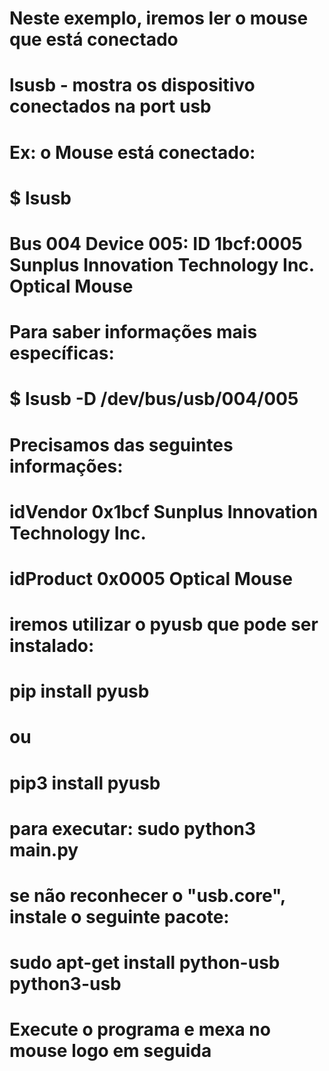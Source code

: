 # Neste exemplo, iremos ler o mouse que está conectado
# lsusb - mostra os dispositivo conectados na port usb
# Ex: o Mouse está conectado:
# $ lsusb
# Bus 004 Device 005: ID 1bcf:0005 Sunplus Innovation Technology Inc. Optical Mouse
# Para saber informações mais específicas:
# $ lsusb -D /dev/bus/usb/004/005
# Precisamos das seguintes informações:
#
# idVendor           0x1bcf Sunplus Innovation Technology Inc.
# idProduct          0x0005 Optical Mouse
#
# iremos utilizar o pyusb que pode ser instalado:
# pip install pyusb 
# ou
# pip3 install pyusb
# para executar: sudo python3 main.py
# se não reconhecer o "usb.core", instale o seguinte pacote:
# sudo apt-get install python-usb python3-usb
# Execute o programa e mexa no mouse logo em seguida